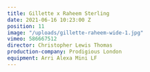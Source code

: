 ```yaml
---
title: Gillette x Raheem Sterling
date: 2021-06-16 10:23:00 Z
position: 11
image: "/uploads/gillette-raheem-wide-1.jpg"
vimeo: 586667512
director: Christopher Lewis Thomas
production-company: Prodigious London
equipment: Arri Alexa Mini LF
---
```


